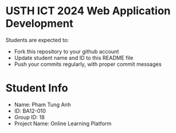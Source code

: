 USTH ICT 2024 Web Application Development
=====================================================

Students are expected to:

* Fork this repository to your github account
* Update student name and ID to this README file
* Push your commits regularly, with proper commit messages

Student Info
=======================

* Name: Pham Tung Anh
* ID: BA12-010
* Group ID: 18
* Project Name: Online Learning Platform

